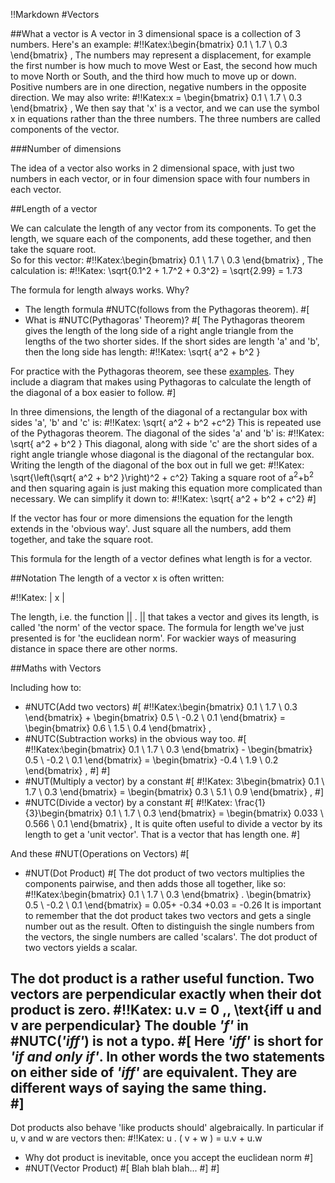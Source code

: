 !!Markdown
#Vectors


##What a vector is
A vector in 3 dimensional space is a collection of 3 numbers.  Here's an example:
#!!Katex:\begin{bmatrix} 0.1 \\ 1.7 \\ 0.3 \end{bmatrix} \, 
The numbers may represent a displacement, for example the first number is how much to move West or East, the second how much to move North or South, and the third how much to move up or down. Positive numbers are in one direction, negative numbers in the opposite direction.  We may also write:
#!!Katex:x = \begin{bmatrix} 0.1 \\ 1.7 \\ 0.3 \end{bmatrix} \, 
We then say that 'x' is a vector, and we can use the symbol x in equations rather than the three numbers.  The three numbers are called components of the vector.


###Number of dimensions

The idea of a vector also works in 2 dimensional space, with just two numbers in each vector, or in four dimension space with four numbers in each vector.

##Length of a vector

We can calculate the length of any vector from its components.  To get the length, we square each of the components, add these together, and then take the square root.  
So for this vector:
#!!Katex:\begin{bmatrix} 0.1 \\ 1.7 \\ 0.3 \end{bmatrix} \, 
The calculation is:
#!!Katex: \sqrt{0.1^2 + 1.7^2 + 0.3^2} = \sqrt{2.99} = 1.73

The formula for length always works.  Why?  
* The length formula #NUTC(follows from the Pythagoras theorem).
#[
* What is #NUTC(Pythagoras' Theorem)?
#[
The Pythagoras theorem gives the length of the long side of a right angle triangle from the lengths of the two shorter sides.  If the short sides are length 'a' and 'b', then the long side has length:
#!!Katex: \sqrt{ a^2 + b^2 }

For practice with the Pythagoras theorem, see these [examples](https://en.wikibooks.org/wiki/Trigonometry/The_Pythagorean_Theorem).  They include a diagram that makes using Pythagoras to calculate the length of the diagonal of a box easier to follow.
#]

In three dimensions, the length of the diagonal of a rectangular box with sides 'a', 'b' and 'c' is:
#!!Katex: \sqrt{ a^2 + b^2 +c^2}
This is repeated use of the Pythagoras theorem.  The diagonal of the sides 'a' and 'b' is:
#!!Katex: \sqrt{ a^2 + b^2 }
This diagonal, along with side 'c' are the short sides of a right angle triangle whose diagonal is the diagonal of the rectangular box.  Writing the length of the diagonal of the box out in full we get:
#!!Katex: \sqrt{\left(\sqrt{ a^2 + b^2 }\right)^2 + c^2}
Taking a square root of a<sup>2</sup>+b<sup>2</sup> and then squaring again is just making this equation more complicated than necessary.  We can simplify it down to:
#!!Katex: \sqrt{ a^2 + b^2  + c^2}
#]

If the vector has four or more dimensions the equation for the length extends in the 'obvious way'.  Just square all the numbers, add them together, and take the square root.

This formula for the length of a vector defines what length is for a vector.  

##Notation
The length of a vector x is often written:

#!!Katex: \| x \|

The length, i.e. the function || . || that takes a vector and gives its length, is called 'the norm' of the vector space.  The formula for length we've just presented is for 'the euclidean norm'.  For wackier ways of measuring distance in space there are other norms.

##Maths with Vectors

Including how to:
* #NUTC(Add two vectors)
#[
#!!Katex:\begin{bmatrix} 0.1 \\ 1.7 \\ 0.3 \end{bmatrix} + \begin{bmatrix} 0.5 \\ -0.2 \\ 0.1 \end{bmatrix} = \begin{bmatrix} 0.6 \\ 1.5 \\ 0.4 \end{bmatrix} \, 
* #NUTC(Subtraction works) in the obvious way too.
#[
#!!Katex:\begin{bmatrix} 0.1 \\ 1.7 \\ 0.3 \end{bmatrix} - \begin{bmatrix} 0.5 \\ -0.2 \\ 0.1 \end{bmatrix} = \begin{bmatrix} -0.4 \\ 1.9 \\ 0.2 \end{bmatrix} \, 
#]
#]
* #NUT(Multiply a vector) by a constant
#[
#!!Katex: 3\begin{bmatrix} 0.1 \\ 1.7 \\ 0.3 \end{bmatrix} = \begin{bmatrix} 0.3 \\ 5.1 \\ 0.9 \end{bmatrix} \, 
#]
* #NUTC(Divide a vector) by a constant
#[
#!!Katex: \frac{1}{3}\begin{bmatrix} 0.1 \\ 1.7 \\ 0.3 \end{bmatrix} = \begin{bmatrix} 0.033 \\ 0.566 \\ 0.1 \end{bmatrix} \, 
It is quite often useful to divide a vector by its length to get a 'unit vector'.  That is a vector that has length one.
#]

And these #NUT(Operations on Vectors)
#[
* #NUT(Dot Product)
#[
The dot product of two vectors multiplies the components pairwise, and then adds those all together, like so:
#!!Katex:\begin{bmatrix} 0.1 \\ 1.7 \\ 0.3 \end{bmatrix} . \begin{bmatrix} 0.5 \\ -0.2 \\ 0.1 \end{bmatrix} = 0.05+ -0.34 +0.03 = -0.26
It is important to remember that the dot product takes two vectors and gets a single number out as the result.  Often to distinguish the single numbers from the vectors, the single numbers are called 'scalars'.  The dot product of two vectors yields a scalar.

The dot product is a rather useful function.  Two vectors are perpendicular exactly when their dot product is zero.
#!!Katex: u.v = 0 \,\, \text{iff u and v are perpendicular}
The double *'f'* in #NUTC(*'iff'*) is not a typo.
#[
Here *'iff'* is short for *'if and only if'*.  In other words the two statements on either side of *'iff'* are equivalent.  They are different ways of saying the same thing.  
#]
----
Dot products also behave 'like products should' algebraically.  In particular if u, v and w are vectors then:
#!!Katex: u . ( v + w ) = u.v + u.w
* Why dot product is inevitable, once you accept the euclidean norm
#]
* #NUT(Vector Product)
#[
Blah blah blah...
#]
#]

